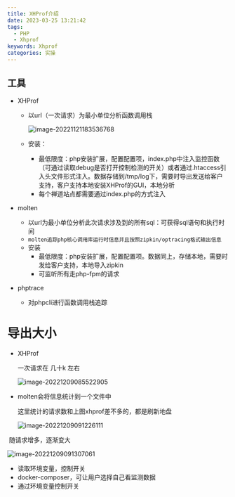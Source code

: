```yaml
---
title: XHProf介绍
date: 2023-03-25 13:21:42
tags:
  - PHP
  - Xhprof
keywords: Xhprof
categories: 实操
---
```






## 工具

- XHProf

  - 以url（一次请求）为最小单位分析函数调用栈

    ![image-20221121183536768](https://lalalademaxiya01.oss-cn-beijing.aliyuncs.com/img/202212090855763.png)

  - 安装：

    - 最低限度：php安装扩展，配置配置项，index.php中注入监控函数（可通过读取debug是否打开控制检测的开关）或者通过.htaccess引入头文件形式注入。数据存储到/tmp/log下，需要时导出发送给客户支持，客户支持本地安装XHProf的GUI，本地分析
    - 每个禅道站点都需要通过index.php的方式注入

- molten

  - 以url为最小单位分析此次请求涉及到的所有sql：可获得sql语句和执行时间
  - `molten追踪php核心调用库运行时信息并且按照zipkin/optracing格式输出信息`
  - 安装
    - 最低限度：php安装扩展，配置配置项。数据同上，存储本地，需要时发给客户支持，本地导入zipkin
    - 可监听所有走php-fpm的请求

- phptrace

  - 对phpcli进行函数调用栈追踪





# 导出大小

* XHProf

  一次请求在 几十k 左右

  ![image-20221209085522905](https://lalalademaxiya01.oss-cn-beijing.aliyuncs.com/img/202212090855025.png)

* molten会将信息统计到一个文件中

  这里统计的请求数和上图xhprof差不多的，都是刷新地盘

  ![image-20221209091226111](https://lalalademaxiya01.oss-cn-beijing.aliyuncs.com/img/202212090912149.png)

​      随请求增多，逐渐变大

![image-20221209091307061](https://lalalademaxiya01.oss-cn-beijing.aliyuncs.com/img/202212090913106.png)



* 读取环境变量，控制开关
* docker-composer，可让用户选择自己看监测数据
* 通过环境变量控制开关